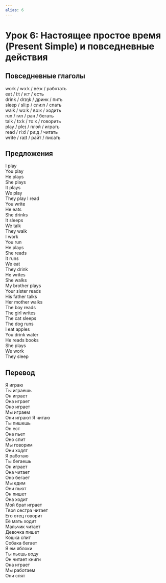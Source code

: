 ```yaml
---
alias: 6
---
```


# Урок 6: Настоящее простое время (Present Simple) и повседневные действия

## Повседневные глаголы

work / wɜːk / вёːк / работать  
eat / iːt / иːт / есть  
drink / drɪŋk / дринк / пить  
sleep / sliːp / слиːп / спать  
walk / wɔːk / воːк / ходить  
run / rʌn / ран / бегать  
talk / tɔːk / тоːк / говорить  
play / pleɪ / плэй / играть  
read / riːd / риːд / читать  
write / raɪt / райт / писать

## Предложения

I play  
You play  
He plays  
She plays  
It plays  
We play  
They play
I read  
You write  
He eats  
She drinks  
It sleeps  
We talk  
They walk  
I work  
You run  
He plays  
She reads  
It runs  
We eat  
They drink  
He writes  
She walks  
My brother plays  
Your sister reads  
His father talks  
Her mother walks  
The boy reads  
The girl writes  
The cat sleeps  
The dog runs  
I eat apples  
You drink water  
He reads books  
She plays  
We work  
They sleep

## Перевод

Я играю  
Ты играешь  
Он играет  
Она играет  
Оно играет  
Мы играем  
Они играют
Я читаю  
Ты пишешь  
Он ест  
Она пьет  
Оно спит  
Мы говорим  
Они ходят  
Я работаю  
Ты бегаешь  
Он играет  
Она читает  
Оно бегает  
Мы едим  
Они пьют  
Он пишет  
Она ходит  
Мой брат играет  
Твоя сестра читает  
Его отец говорит  
Её мать ходит  
Мальчик читает  
Девочка пишет  
Кошка спит  
Собака бегает  
Я ем яблоки  
Ты пьешь воду  
Он читает книги  
Она играет  
Мы работаем  
Они спят
